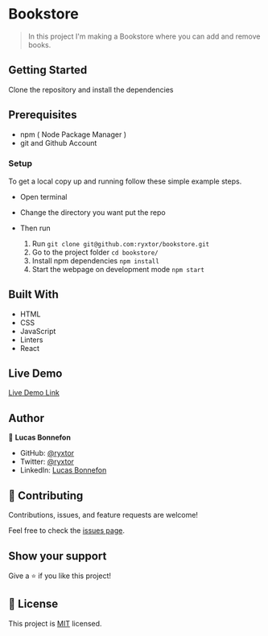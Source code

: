 # Bookstore

>  In this project I'm making a Bookstore where you can add and remove books.

## Getting Started

Clone the repository and install the dependencies

## Prerequisites

- npm ( Node Package Manager )
- git and Github Account

### Setup

To get a local copy up and running follow these simple example steps.

- Open terminal
- Change the directory you want put the repo
- Then run
  
   1. Run `git clone git@github.com:ryxtor/bookstore.git`
   2. Go to the project folder `cd bookstore/`
   3. Install npm dependencies `npm install`
   4. Start the webpage on development mode `npm start`
## Built With

- HTML
- CSS
- JavaScript
- Linters
- React

## Live Demo

[Live Demo Link](https://ryxtor-bookstore.netlify.app/)
## Author

👤 **Lucas Bonnefon**

- GitHub: [@ryxtor](https://github.com/ryxtor)
- Twitter: [@ryxtor](https://twitter.com/ryxtor)
- LinkedIn: [Lucas Bonnefon](https://www.linkedin.com/in/lucas-bonnefon-074a01134/)

## 🤝 Contributing

Contributions, issues, and feature requests are welcome!

Feel free to check the [issues page](https://github.com/ryxtor/bookstore/issues).

## Show your support

Give a ⭐️ if you like this project!

## 📝 License

This project is [MIT](./MIT.md) licensed.